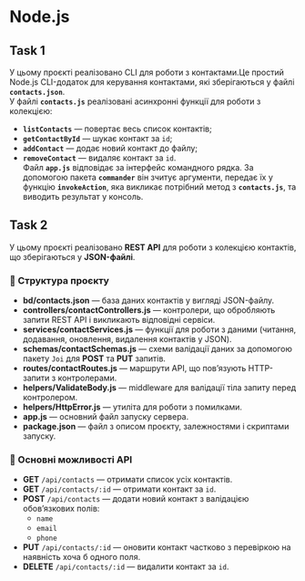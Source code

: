 # Node.js
## Task 1
У цьому проєкті реалізовано CLI для роботи з контактами.Це простий Node.js CLI-додаток для керування контактами, які зберігаються у файлі **`contacts.json`**.  
У файлі **`contacts.js`** реалізовані асинхронні функції для роботи з колекцією:  
- **`listContacts`** — повертає весь список контактів;  
- **`getContactById`** — шукає контакт за `id`;  
- **`addContact`** — додає новий контакт до файлу;  
- **`removeContact`** — видаляє контакт за `id`.  
Файл **`app.js`** відповідає за інтерфейс командного рядка. За допомогою пакета **`commander`** він зчитує аргументи, передає їх у функцію **`invokeAction`**, яка викликає потрібний метод з **`contacts.js`**, та виводить результат у консоль.

## Task 2
У цьому проєкті реалізовано **REST API** для роботи з колекцією контактів, що зберігаються у **JSON-файлі**.
### 📂 Структура проєкту
- **bd/contacts.json** — база даних контактів у вигляді JSON-файлу.  
- **controllers/contactControllers.js** — контролери, що обробляють запити REST API і викликають відповідні сервіси.  
- **services/contactServices.js** — функції для роботи з даними (читання, додавання, оновлення, видалення контактів у JSON).  
- **schemas/contactSchemas.js** — схеми валідації даних за допомогою пакету `Joi` для **POST** та **PUT** запитів.  
- **routes/contactRoutes.js** — маршрути API, що пов’язують HTTP-запити з контролерами.  
- **helpers/ValidateBody.js** — middleware для валідації тіла запиту перед контролером.  
- **helpers/HttpError.js** — утиліта для роботи з помилками.  
- **app.js** — основний файл запуску сервера.  
- **package.json** — файл з описом проєкту, залежностями і скриптами запуску.  
### 🔹 Основні можливості API
- **GET** `/api/contacts` — отримати список усіх контактів.  
- **GET** `/api/contacts/:id` — отримати контакт за `id`.  
- **POST** `/api/contacts` — додати новий контакт з валідацією обов’язкових полів:  
  - `name`
  - `email`
  - `phone`
- **PUT** `/api/contacts/:id` — оновити контакт частково з перевіркою на наявність хоча б одного поля.  
- **DELETE** `/api/contacts/:id` — видалити контакт за `id`.  